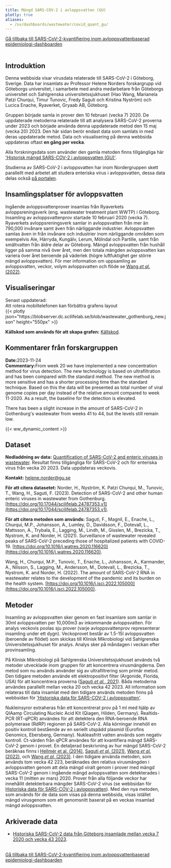 ```yaml
---
title: Mängd SARS-COV-2 i avloppsvatten (GU)
plotly: true
aliases:
  - /sv/dashboards/wastewater/covid_quant_gu/
---
```


<div class="mt-3">
  <a href="/sv/dashboards/wastewater/covid_quantification/"><i class="bi bi-arrow-left-circle-fill"></i> Gå tillbaka till SARS-CoV-2-kvantifiering inom avloppsvattenbaserad epidemiologi-dashboarden</a>
</div>
<br>

## Introduktion

Denna webbsida visar virusdata relaterade till SARS-CoV-2 i Göteborg, Sverige. Data har insamlats av Professor Helene Norders forskargrupp vid Göteborgs universitet, i samarbete med andra medarbetare från Göteborgs universitet och Sahlgrenska universitetssjukhuset (Hao Wang, Marianela Patzi Churqui, Timur Tunovic, Fredy Saguti och Kristina Nyström) och Lucica Enache, Ryaverket, Gryaab AB, Göteborg.

Gruppen började samla in prover den 10 februari (vecka 7) 2020. De uppdaterade metoderna relaterade till att analysera SARS-CoV-2 proverna under 2023 och började använda denna uppdaterade metod den 15 maj (vecka 20) 2023. Den här sidan berör endast data som samlats in med deras uppdaterade metod. Data och visualisering på denna webbsida uppdateras oftast **en gång per vecka**.

Alla forskningsdata som använder den gamla metoden finns tillgängliga här ['Historisk mängd SARS-COV-2 i avloppsvatten (GU)'](/sv/dashboards/wastewater/covid_quantification/historic_covid_gu/).

Studierna av SARS-CoV-2 i avloppsvatten har inom Nordergruppen skett parallellt med arbetet att studera enteriska virus i avloppsvatten, dessa data delas också [på portalen](/sv/dashboards/wastewater/covid_quantification/historic_covid_gu/).

## Insamlingsplatser för avloppsvatten

Ingående avloppsvattenprover insamlas från Ryaverkets avloppsreningsverk (eng. wastewater treatment plant WWTP) i Göteborg. Insamling av avloppsvattenprov startade 10 februari 2020 (vecka 7). Ryaverkets avloppsreningsverk samlar in avloppsvatten från mer än 790,000 invånare samt även från närliggande industrier. Avloppsvatten samlas även in från invånare och industrier inom närliggande områden som exempelvis Ale, Härryda, Kungälv, Lerum, Mölndal och Partille, samt från smältvatten från äldre delar av Göteborg. Mängd avloppsvatten från hushåll ligger på samma nivå över året, men den totala mängden avloppsvatten kan variera över året beroende på väderlek (högre luftfuktighet ger större mängd avloppsvatten). För mer information om uppsamling av avloppsvatten, veckor, volym avloppsvatten och flöde se [Wang _et al._ (2022)](https://pubmed.ncbi.nlm.nih.gov/36035197/).

## Visualiseringar

<div class="alert alert-info">Senast uppdaterad: <span id="last_modified_gu"></span></div>

<div class="d-md-none alert alert-info">
  Att rotera mobiltelefonen kan förbättra grafens layout
</div>

 <div class="plot_wrapper mb-3">
  <div class="table-responsive">{{< plotly json="https://blobserver.dc.scilifelab.se/blob/wastewater_gothenburg_new.json" height="550px" >}}</div>
</div>

**Källskod som används för att skapa grafen:** [Källskod](https://github.com/ScilifelabDataCentre/covid-portal-visualisations/blob/main/wastewater/gothenburg_covid.py).

## Kommentarer från forskargruppen

<!-- <div><b>Date: <span id="gu_comment_date"></span></b> <br><b>Commentary:</b> <span id="gu_comment"></span></div> -->

<div><b>Date:</b>2023-11-24</span><br><b>Commentary:</b>From week 20 we have implemented a new concentration method for virus detection. The new technology is based on ultrafiltration and has been compared with the standard method. The new method is more sensitive and has a shorter processing time than the standard technique. Based on this the data will be presented as total number of viral genome copies per day instead of the relative amount compared to week 11-2020. As a result, the baseline for the detection is elevated.

There has been a slight increase in the amount of SARS-CoV-2 in Gothenburg's wastewater from weeks 41 to 44, but the levels still remain low.

</div>

{{< ww_dynamic_content >}}

## Dataset

**Nedladdning av data:** [Quantification of SARS-CoV-2 and enteric viruses in wastewater](https://github.com/ScilifelabDataCentre/covid-portal/raw/develop/static/ww_data_temp/wastewater_data_gu_allviruses.xlsx). Resultat finns tillgängliga för SARS-CoV-2 och för enteriska virus från vecka 20 2023. Data uppdateras veckovis.

**Kontakt:** <helene.norder@gu.se>

**För att citera datasetet:** Norder, H., Nyström, K. Patzi Churqui, M., Tunovic, T., Wang, H., Saguti, F. (2023). Detection of SARS-CoV-2 and other human enteric viruses in wastewater from Gothenburg. [https://doi.org/10.17044/scilifelab.24787353.v1](https://doi.org/10.17044/scilifelab.24787353.v1).

**För att citera metoden som används:**
Saguti, F., Magnil, E., Enache, L., Churqui, M.P., Johansson, A., Lumley, D., Davidsson, F., Dotevall, L., Mattsson, A., Trybala, E., Lagging, M., Lindh, M., Gisslen, M., Brezicka, T., Nystrom, K. and Norder, H. (2021). Surveillance of wastewater revealed peaks of SARS-CoV-2 preceding those of hospitalized patients with COVID-19. [https://doi.org/10.1016/j.watres.2020.116620](https://doi.org/10.1016/j.watres.2020.116620).

Wang, H., Churqui, M.P., Tunovic, T., Enache, L., Johansson, A., Karmander, A., Nilsson, S., Lagging, M., Andersson, M., Dotevall, L., Brezicka, T., Nystrom, K. and Norder, H. (2022). The amount of SARS-CoV-2 RNA in wastewater relates to the development of the pandemic and its burden on the health system. [https://doi.org/10.1016/j.isci.2022.105000](https://doi.org/10.1016/j.isci.2022.105000).

## Metoder

Insamling av avloppsvatten sker genom en fast insamlare som samlar in 30ml avloppsvatten per 10,000m3 av inkommande avloppsvatten. För analys veckovis poolas sju prover (varje avloppsvattenprov representerar insamling under ett dygn). Veckoprovet består av 1.5-15l avloppsvatten (beroende av flödet) som skickas till Klinisk Mikrobiologi vid Sahlgrenska Universitetssjukhuset för analys. Analys sker på måndagen i veckan efter provinsamling.

På Klinisk Mikrobiologi på Sahlgrenska Universitetssjukhuset används två metoder utvecklade inom gruppen för att koncentrera virusmängderna. Den metod som nu används använder sig av ultrafiltrering som primär metod. Den tidigare metoden använde ett elektropositivt filter (Argonide, Florida, USA) för att koncentrera proverna ([Saguti _et al._, 2021](https://pubmed.ncbi.nlm.nih.gov/33212338/)). Båda metoderna användes parallellt mellan vecka 20 och vecka 42 2023. All information som relateras till data insamlat med den tidigare används metoden finns på webbsidan för ['Historiska data för SARS-COV-2 i avloppsvatten'](/sv/dashboards/wastewater/covid_quantification/historic_covid_gu/).

Nukleinsyror extraheras från ett koncentrerat prov på 1 ml med hjälp av QIAamp Circulating Nucleic Acid Kit (Qiagen, Hilden, Germany). Realtids-PCR (RT-qPCR) användes för att detektera den RNA-beroende RNA polymerase (RdRP) regionen på SARS-CoV-2. Alla körningar innehöll en positiv kontroll bestående av en seriellt utspädd plasmid (Eurofins Genomics, Ebersberg, Germany). Nukleasfritt vatten används som negativ kontroll. Ct-värden från qPCR användes för att kvantifiera mängd SARS-CoV-2 genom i provet. En detaljerad beskrivning av hur mängd SARS-CoV-2 beräknas finns i [Hellmér et al. (2014)](https://doi.org/10.1128/AEM.01981-14), [Saguti _et al._ (2021)](https://doi.org/10.1016/j.watres.2020.116620), [Wang _et al._ (2022)](https://doi.org/10.1016/j.isci.2022.105000), och [Wang _et al._ (2023)](https://doi.org/10.1016/j.scitotenv.2023.165012). I den tidigare använda metoden, som används tom vecka 42 223, beräknades den relativa virusmängden i avloppsvatten genom att dela mängd viralt genom i prover med mängd SARS-CoV-2 genom i ingående mängd avloppsvatten som detekterades i vecka 11 (mitten av mars) 2020. Prover från alla följande veckor har innehållit detekterbara mängder SARS-CoV-2 virus (se webbsidan för [Historiska data för SARS-COV-2 i avloppsvatten](/sv/dashboards/wastewater/covid_quantification/historic_covid_gu/)). Med den nya metoden, som används för de data som visas på denna webbsida, visas istället mängd virusgenom som ett genomsnitt baserat på en veckas insamlad mängd avloppsvatten.

## Arkiverade data

- [Historiska SARS-CoV-2 data från Göteborg insamlade mellan vecka 7 2020 och vecka 43 2023](/sv/dashboards/wastewater/covid_quantification/historic_covid_gu/).

<br>
<div class="mt-3">
  <a href="/sv/dashboards/wastewater/covid_quantification/"><i class="bi bi-arrow-left-circle-fill"></i> Gå tillbaka till SARS-CoV-2-kvantifiering inom avloppsvattenbaserad epidemiologi-dashboarden</a>
</div>
